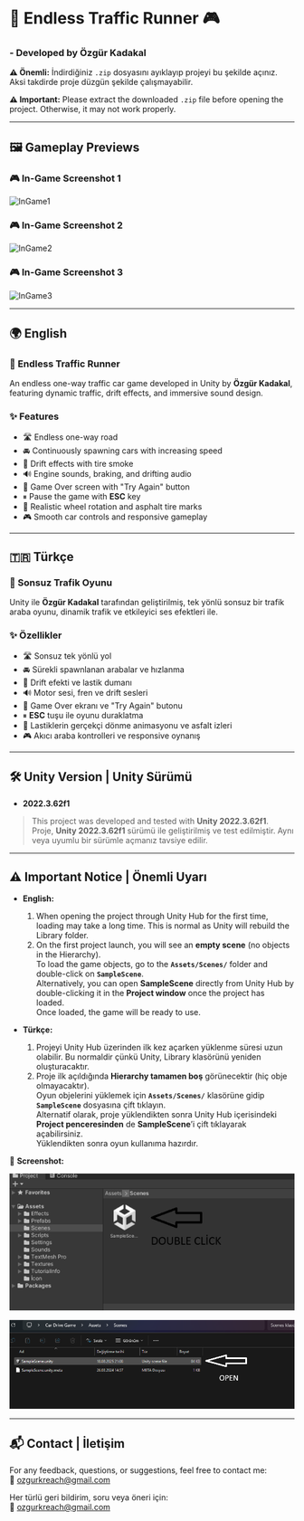 # 🚗 Endless Traffic Runner 🎮

### - Developed by Özgür Kadakal

**⚠️ Önemli:** İndirdiğiniz `.zip` dosyasını ayıklayıp projeyi bu şekilde açınız. Aksi takdirde proje düzgün şekilde çalışmayabilir.  

**⚠️ Important:** Please extract the downloaded `.zip` file before opening the project. Otherwise, it may not work properly.  

---

## 🖼️ Gameplay Previews

### 🎮 In-Game Screenshot 1
![InGame1](TrafficGame/ScreenShots/1.png)

### 🎮 In-Game Screenshot 2
![InGame2](TrafficGame/ScreenShots/2.png)

### 🎮 In-Game Screenshot 3
![InGame3](TrafficGame/ScreenShots/3.png)

---

## 🌍 English

### 🚗 Endless Traffic Runner
An endless one-way traffic car game developed in Unity by **Özgür Kadakal**, featuring dynamic traffic, drift effects, and immersive sound design.  

### ✨ Features
- 🛣 Endless one-way road  
- 🚘 Continuously spawning cars with increasing speed  
- 💨 Drift effects with tire smoke  
- 🔊 Engine sounds, braking, and drifting audio  
- 🏁 Game Over screen with "Try Again" button  
- ⏸ Pause the game with **ESC** key  
- 🛞 Realistic wheel rotation and asphalt tire marks  
- 🎮 Smooth car controls and responsive gameplay  

---

## 🇹🇷 Türkçe

### 🚗 Sonsuz Trafik Oyunu
Unity ile **Özgür Kadakal** tarafından geliştirilmiş, tek yönlü sonsuz bir trafik araba oyunu, dinamik trafik ve etkileyici ses efektleri ile.  

### ✨ Özellikler
- 🛣 Sonsuz tek yönlü yol  
- 🚘 Sürekli spawnlanan arabalar ve hızlanma  
- 💨 Drift efekti ve lastik dumanı  
- 🔊 Motor sesi, fren ve drift sesleri  
- 🏁 Game Over ekranı ve "Try Again" butonu  
- ⏸ **ESC** tuşu ile oyunu duraklatma  
- 🛞 Lastiklerin gerçekçi dönme animasyonu ve asfalt izleri  
- 🎮 Akıcı araba kontrolleri ve responsive oynanış  

---

## 🛠 Unity Version | Unity Sürümü

- **2022.3.62f1**  
> This project was developed and tested with **Unity 2022.3.62f1**.  
> Proje, **Unity 2022.3.62f1** sürümü ile geliştirilmiş ve test edilmiştir. Aynı veya uyumlu bir sürümle açmanız tavsiye edilir.

---

## ⚠️ Important Notice | Önemli Uyarı

- **English:**  
  1. When opening the project through Unity Hub for the first time, loading may take a long time. This is normal as Unity will rebuild the Library folder.  
  2. On the first project launch, you will see an **empty scene** (no objects in the Hierarchy).  
     To load the game objects, go to the **`Assets/Scenes/`** folder and double-click on **`SampleScene`**.  
     Alternatively, you can open **SampleScene** directly from Unity Hub by double-clicking it in the **Project window** once the project has loaded.  
     Once loaded, the game will be ready to use.

- **Türkçe:**  
  1. Projeyi Unity Hub üzerinden ilk kez açarken yüklenme süresi uzun olabilir. Bu normaldir çünkü Unity, Library klasörünü yeniden oluşturacaktır.  
  2. Proje ilk açıldığında **Hierarchy tamamen boş** görünecektir (hiç obje olmayacaktır).  
     Oyun objelerini yüklemek için **`Assets/Scenes/`** klasörüne gidip **`SampleScene`** dosyasına çift tıklayın.  
     Alternatif olarak, proje yüklendikten sonra Unity Hub içerisindeki **Project penceresinden** de **SampleScene**’i çift tıklayarak açabilirsiniz.  
     Yüklendikten sonra oyun kullanıma hazırdır.

📸 **Screenshot:**  

![OpenSampleScene](ScreenShots/4.png)

![OpenSampleScene](ScreenShots/5.png)

---

## 📬 Contact | İletişim

For any feedback, questions, or suggestions, feel free to contact me:  
📧 ozgurkreach@gmail.com

Her türlü geri bildirim, soru veya öneri için:  
📧 ozgurkreach@gmail.com  
